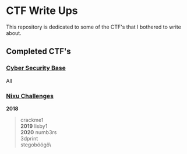 # CTF Write Ups

This repository is dedicated to some of the CTF's that I bothered to write about.

## Completed CTF's

### [Cyber Security Base](https://capture-the-flag.testmycode.io/)

All

### [Nixu Challenges](https://thenixuchallenge.com/)
**2018**
>crackme1\
**2019**
>lisby1\
**2020**
>numb3rs\
3dprint\
stegoböögö\
